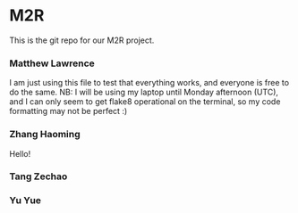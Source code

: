 # M2R
This is the git repo for our M2R project.
### Matthew Lawrence
I am just using this file to test that everything works, and everyone is free to do the same.
NB: I will be using my laptop until Monday afternoon (UTC), and I can only seem to get flake8 operational on the terminal, so my code formatting may not be perfect :)
### Zhang Haoming
Hello!
### Tang Zechao

### Yu Yue
